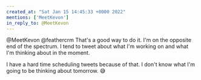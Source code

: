 ```yaml
---
created_at: "Sat Jan 15 14:45:33 +0000 2022"
mentions: ['MeetKevon']
in_reply_to: @MeetKevon
---
```


@MeetKevon @feathercrm That's a good way to do it. I'm on the opposite end of the spectrum. I tend to tweet about what I'm working on and what I'm thinking about in the moment. 

I have a hard time scheduling tweets because of that. I don't know what I'm going to be thinking about tomorrow. 😅